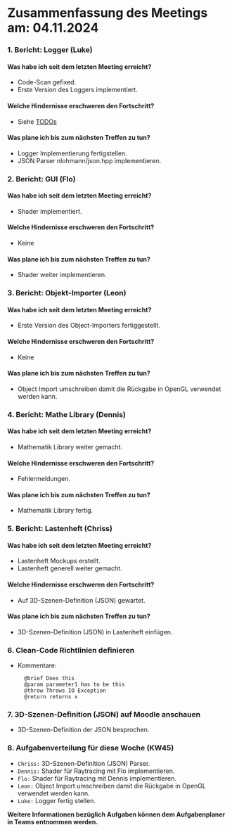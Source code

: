 # Zusammenfassung des Meetings am: 04.11.2024

### 1. Bericht: Logger (Luke)

#### Was habe ich seit dem letzten Meeting erreicht?

- Code-Scan gefixed.<br>
- Erste Version des Loggers implementiert.<br>

#### Welche Hindernisse erschweren den Fortschritt?

- Siehe [TODOs](../../../3.%20Software/3.1%20Source-Code/RaytRazor/Utility/Logger/Logger.cpp)<br>

#### Was plane ich bis zum nächsten Treffen zu tun?

- Logger Implementierung fertigstellen.<br>
- JSON Parser nlohmann/json.hpp implementieren.<br>

### 2. Bericht: GUI (Flo)

#### Was habe ich seit dem letzten Meeting erreicht?

- Shader implementiert.<br>

#### Welche Hindernisse erschweren den Fortschritt?

- Keine<br>

#### Was plane ich bis zum nächsten Treffen zu tun?

- Shader weiter implementieren.<br>

### 3. Bericht: Objekt-Importer (Leon)

#### Was habe ich seit dem letzten Meeting erreicht?

- Erste Version des Object-Importers fertiggestellt.<br>

#### Welche Hindernisse erschweren den Fortschritt?

- Keine<br>

#### Was plane ich bis zum nächsten Treffen zu tun?

- Object Import umschreiben damit die Rückgabe in OpenGL verwendet werden kann.<br>

### 4. Bericht: Mathe Library (Dennis)

#### Was habe ich seit dem letzten Meeting erreicht?

- Mathematik Library weiter gemacht.<br>

#### Welche Hindernisse erschweren den Fortschritt?

- Fehlermeldungen.<br>

#### Was plane ich bis zum nächsten Treffen zu tun?

- Mathematik Library fertig.<br>

### 5. Bericht: Lastenheft (Chriss)

#### Was habe ich seit dem letzten Meeting erreicht?

- Lastenheft Mockups erstellt.<br>
- Lastenheft generell weiter gemacht.<br>

#### Welche Hindernisse erschweren den Fortschritt?

- Auf 3D-Szenen-Definition (JSON) gewartet.<br>

#### Was plane ich bis zum nächsten Treffen zu tun?

- 3D-Szenen-Definition (JSON) in Lastenheft einfügen.<br>

### 6. Clean-Code Richtlinien definieren

- Kommentare:
  ```
    @brief Does this
    @param parameter1 has to be this
    @throw Throws IO Exception
    @return returns x
  ```

### 7. 3D-Szenen-Definition (JSON) auf Moodle anschauen

- 3D-Szenen-Definition der JSON besprochen.<br>

### 8. Aufgabenverteilung für diese Woche (KW45)

- ```Chriss:``` 3D-Szenen-Definition (JSON) Parser.
- ```Dennis:``` Shader für Raytracing mit Flo implementieren.
- ```Flo:``` Shader für Raytracing mit Dennis implementieren.
- ```Leon:``` Object Import umschreiben damit die Rückgabe in OpenGL verwendet werden kann.
- ```Luke:``` Logger fertig stellen.

**Weitere Informationen bezüglich Aufgaben können dem Aufgabenplaner in Teams entnommen werden.**

